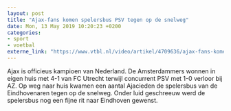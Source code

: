 ```yaml
---
layout: post
title: "Ajax-fans komen spelersbus PSV tegen op de snelweg"
date: Mon, 13 May 2019 10:20:23 +0200
categories: 
- sport 
- voetbal 
externe_link: "https://www.vtbl.nl/video/artikel/4709636/ajax-fans-komen-spelersbus-psv-tegen-op-de-snelweg"
---
```


Ajax is officieus kampioen van Nederland. De Amsterdammers wonnen in eigen huis met 4-1 van FC Utrecht terwijl concurrent PSV met 1-0 verloor bij AZ. Op weg naar huis kwamen een aantal Ajacieden de spelersbus van de Eindhovenaren tegen op de snelweg. Onder luid geschreeuw werd de spelersbus nog een fijne rit naar Eindhoven gewenst.
